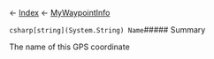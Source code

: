 ← [Index](Api-Index) ← [MyWaypointInfo](Sandbox.ModAPI.Ingame.MyWaypointInfo)

```csharp[string](System.String) Name```##### Summary

The name of this GPS coordinate

